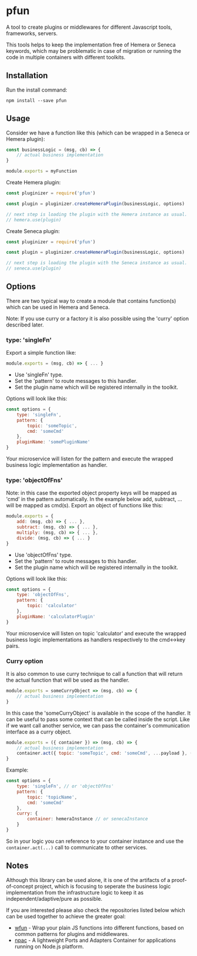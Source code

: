 # pfun

A tool to create plugins or middlewares for different Javascript tools, frameworks, servers.

This tools helps to keep the implementation free of Hemera or Seneca keywords, which may be problematic in case of migration or running the code in multiple containers with different toolkits.

## Installation

Run the install command:

    npm install --save pfun

## Usage

Consider we have a function like this (which can be wrapped in a Seneca or Hemera plugin):
```javascript
const businessLogic = (msg, cb) => {
    // actual business implementation
}

module.exports = myFunction
```

Create Hemera plugin:
```javascript
const pluginizer = require('pfun')

const plugin = pluginizer.createHemeraPlugin(businessLogic, options)

// next step is loading the plugin with the Hemera instance as usual.
// hemera.use(plugin)
```

Create Seneca plugin:
```javascript
const pluginizer = require('pfun')

const plugin = pluginizer.createHemeraPlugin(businessLogic, options)

// next step is loading the plugin with the Seneca instance as usual.
// seneca.use(plugin)
```

## Options

There are two typical way to create a module that contains function(s) which can be used in Hemera and Seneca.

Note: If you use curry or a factory it is also possible using the 'curry' option described later.

### type: 'singleFn'
Export a simple function like:
```javascript
module.exports = (msg, cb) => { ... }
```

- Use 'singleFn' type.
- Set the 'pattern' to route messages to this handler.
- Set the plugin name which will be registered internally in the toolkit.

Options will look like this:
```javascript
const options = {
    type: 'singleFn',
    pattern: {
        topic: 'someTopic',
        cmd: 'someCmd'
    },
    pluginName: 'somePluginName'
}
```

Your microservice will listen for the pattern and execute the wrapped business logic implementation as handler.

### type: 'objectOfFns'
Note: in this case the exported object property keys will be mapped as 'cmd' in the pattern automatically. In the example below add, subtract, ... will be mapped as cmd(s).
Export an object of functions like this:
```javascript
module.exports = {
    add: (msg, cb) => { ... },
    subtract: (msg, cb) => { ... },
    multiply: (msg, cb) => { ... },
    divide: (msg, cb) => { ... }
}
```

- Use 'objectOfFns' type.
- Set the 'pattern' to route messages to this handler.
- Set the plugin name which will be registered internally in the toolkit.

Options will look like this:
```javascript
const options = {
    type: 'objectOfFns',
    pattern: {
        topic: 'calculator'
    },
    pluginName: 'calculatorPlugin'
}
```

Your microservice will listen on topic 'calculator' and execute the wrapped business logic implementations as handlers respectively to the cmd<->key pairs.

### Curry option

It is also common to use curry technique to call a function that will return the actual function that will be used as the handler.

```javascript
module.exports = someCurryObject => (msg, cb) => {
    // actual business implementation
}
```

In this case the 'someCurryObject' is available in the scope of the handler. It can be useful to pass some context that can be called inside the script. Like if we want call another service, we can pass the container's communication interface as a curry object.

```javascript
module.exports = ({ container }) => (msg, cb) => {
    // actual business implementation
    container.act({ topic: 'someTopic', cmd: 'someCmd', ...payload }, (err, res) => cb)
}
```

Example:

```javascript
const options = {
    type: 'singleFn', // or 'objectOfFns'
    pattern: {
        topic: 'topicName',
        cmd: 'someCmd'
    },
    curry: {
        container: hemeraInstance // or senecaInstance
    }
}
```

So in your logic you can reference to your container instance and use the `container.act(...)` call to communicate to other services.

## Notes

Although this library can be used alone, it is one of the artifacts of a proof-of-concept project, which is focusing to seperate the business logic implementation from the infrastructure logic to keep it as independent/adaptive/pure as possible.

If you are interested please also check the repositories listed below which can be used together to achieve the greater goal:

- [wfun](https://github.com/bersilius/wfun) - Wrap your plain JS functions into different functions, based on common patterns for plugins and middlewares.
- [npac](https://github.com/tombenke/npac) - A lightweight Ports and Adapters Container for applications running on Node.js platform.
